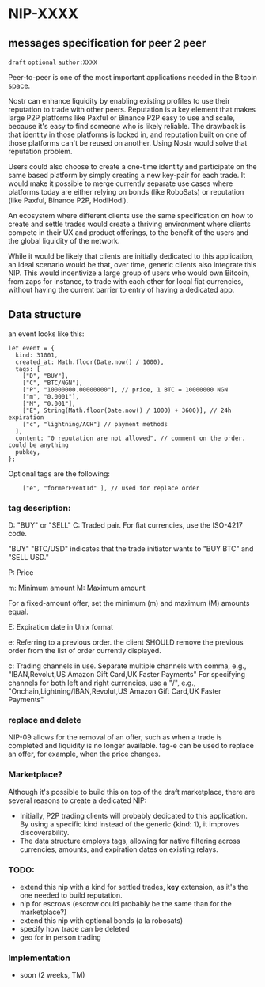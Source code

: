 NIP-XXXX
======

messages specification for peer 2 peer
--------------------------------------

`draft` `optional` `author:XXXX`

Peer-to-peer is one of the most important applications needed in the Bitcoin space.

Nostr can enhance liquidity by enabling existing profiles to use their reputation to trade with other peers. Reputation is a key element that makes large P2P platforms like Paxful or Binance P2P easy to use and scale, because it's easy to find someone who is likely reliable. The drawback is that identity in those platforms is locked in, and reputation built on one of those platforms can't be reused on another. Using Nostr would solve that reputation problem.

Users could also choose to create a one-time identity and participate on the same based platform by simply creating a new key-pair for each trade. It would make it possible to merge currently separate use cases where platforms today are either relying on bonds (like RoboSats) or reputation (like Paxful, Binance P2P, HodlHodl).

An ecosystem where different clients use the same specification on how to create and settle trades would create a thriving environment where clients compete in their UX and product offerings, to the benefit of the users and the global liquidity of the network.

While it would be likely that clients are initially dedicated to this application, an ideal scenario would be that, over time, generic clients also integrate this NIP. This would incentivize a large group of users who would own Bitcoin, from zaps for instance, to trade with each other for local fiat currencies, without having the current barrier to entry of having a dedicated app.

## Data structure

an event looks like this:

```
let event = {
  kind: 31001,
  created_at: Math.floor(Date.now() / 1000),
  tags: [
    ["D", "BUY"],
    ["C", "BTC/NGN"],
    ["P", "10000000.00000000"], // price, 1 BTC = 10000000 NGN
    ["m", "0.0001"],
    ["M", "0.001"],
    ["E", String(Math.floor(Date.now() / 1000) + 3600)], // 24h expiration
    ["c", "lightning/ACH"] // payment methods
  ],
  content: "0 reputation are not allowed", // comment on the order. could be anything
  pubkey,
};
```

Optional tags are the following:
```
    ["e", "formerEventId" ], // used for replace order
```

### tag description:

D: "BUY" or "SELL"
C: Traded pair. For fiat currencies, use the ISO-4217 code.

"BUY" "BTC/USD" indicates that the trade initiator wants to "BUY BTC" and "SELL USD."

P: Price

m: Minimum amount
M: Maximum amount

For a fixed-amount offer, set the minimum (m) and maximum (M) amounts equal.

E: Expiration date in Unix format

e: Referring to a previous order. the client SHOULD remove the previous order from the list of order currently displayed.

c: Trading channels in use. Separate multiple channels with comma, e.g., "IBAN,Revolut,US Amazon Gift Card,UK Faster Payments" For specifying channels for both left and right currencies, use a "/", e.g., "Onchain,Lightning/IBAN,Revolut,US Amazon Gift Card,UK Faster Payments"

### replace and delete

NIP-09 allows for the removal of an offer, such as when a trade is completed and liquidity is no longer available. 
tag-e can be used to replace an offer, for example, when the price changes.


### Marketplace?

Although it's possible to build this on top of the draft marketplace, there are several reasons to create a dedicated NIP:

- Initially, P2P trading clients will probably dedicated to this application. By using a specific kind instead of the generic {kind: 1}, it improves discoverability.
- The data structure employs tags, allowing for native filtering across currencies, amounts, and expiration dates on existing relays.


### TODO:

- extend this nip with a kind for settled trades, __key__ extension, as it's the one needed to build reputation.
- nip for escrows (escrow could probably be the same than for the marketplace?)
- extend this nip with optional bonds (a la robosats)
- specify how trade can be deleted
- geo for in person trading

### Implementation

- soon (2 weeks, TM)